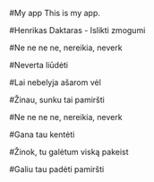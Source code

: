 #My app
This is my app.

#Henrikas Daktaras - Islikti zmogumi


#Ne ne ne ne, nereikia, neverk

#Neverta liūdėti

#Lai nebelyja ašarom vėl

#Žinau, sunku tai pamiršti

#Ne ne ne ne, nereikia, neverk

#Gana tau kentėti

#Žinok, tu galėtum viską pakeist

#Galiu tau padėti pamiršti
